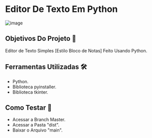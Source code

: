 # Editor De Texto Em Python
![image](https://user-images.githubusercontent.com/42222116/166499803-c1a8af7a-f966-4a39-9ba3-097dd08455f8.png)
## Objetivos Do Projeto 📓
Editor de Texto Simples [Estilo Bloco de Notas] Feito Usando Python.

## Ferramentas Utilizadas 🛠️
- Python.
- Biblioteca pyinstaller.
- Biblioteca tkinter.

## Como Testar 🧪
- Acessar a Branch Master.
- Acessar a Pasta "dist".
- Baixar o Arquivo "main".

